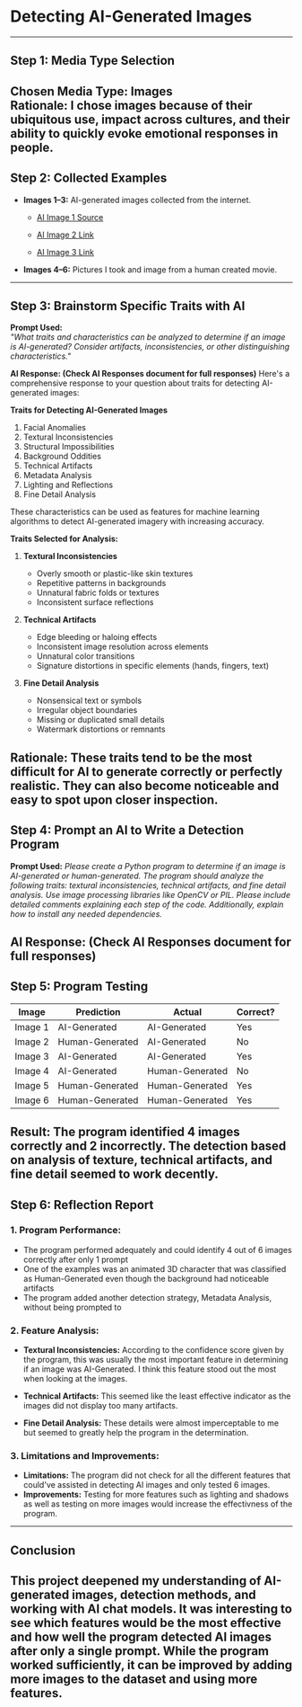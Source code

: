 # Detecting AI-Generated Images
---

## Step 1: Media Type Selection ##

**Chosen Media Type:** Images  
**Rationale:**
I chose images because of their ubiquitous use, impact across cultures, and their ability to quickly evoke emotional responses in people.
---

## Step 2: Collected Examples

- **Images 1–3:** AI-generated images collected from the internet.

    - [AI Image 1 Source](https://thispersondoesnotexist.com/)

    - [AI Image 2 Link](https://designer.microsoft.com/editor?appliedPrompt=Claymation+style+%5Bboy+with+a+diverse+background%5D+with+a+%5Bhappy+grin%5D%2C+wearing+a+%5Bstriped%2C+button-up+shirt%5D+with+the+name+%5B%22Kian%22%5D+and+%5Bdark+brown%5D+eyes+and+%5Bdark+black+hair+in+a+short+style%5D.+Holding+a+%5Bskateboard%5D+with+%5Bskatepark%5D+in+the+background.+Fashion%2C+text+3D+rendering%2C+typography%2C+illustration%2C+painting%2C+photo%2C+poster%2C+3d+render.+)

    - [AI Image 3 Link](https://openart.ai/community/O30pSCGraaFKfiKBaJDk)

- **Images 4–6:** Pictures I took and image from a human created movie.
---

## Step 3: Brainstorm Specific Traits with AI

**Prompt Used:**  
*"What traits and characteristics can be analyzed to determine if an image is AI-generated? Consider artifacts, inconsistencies, or other distinguishing characteristics."*

**AI Response: (Check AI Responses document for full responses)**
Here's a comprehensive response to your question about traits for detecting AI-generated images:

**Traits for Detecting AI-Generated Images**

1. Facial Anomalies
2. Textural Inconsistencies
3. Structural Impossibilities
4. Background Oddities
5. Technical Artifacts
6. Metadata Analysis
7. Lighting and Reflections
8. Fine Detail Analysis

These characteristics can be used as features for machine learning algorithms to detect AI-generated imagery with increasing accuracy.

**Traits Selected for Analysis:**

1. **Textural Inconsistencies**
   - Overly smooth or plastic-like skin textures
   - Repetitive patterns in backgrounds
   - Unnatural fabric folds or textures
   - Inconsistent surface reflections

2. **Technical Artifacts**
   - Edge bleeding or haloing effects
   - Inconsistent image resolution across elements
   - Unnatural color transitions
   - Signature distortions in specific elements (hands, fingers, text)

3. **Fine Detail Analysis**
   - Nonsensical text or symbols
   - Irregular object boundaries
   - Missing or duplicated small details
   - Watermark distortions or remnants

**Rationale:** 
These traits tend to be the most difficult for AI to generate correctly or perfectly realistic. They can also become noticeable and easy to spot upon closer inspection.
---

## Step 4: Prompt an AI to Write a Detection Program

**Prompt Used:**
*Please create a Python program to determine if an image is AI-generated or human-generated. The program should analyze the following traits: textural inconsistencies, technical artifacts, and fine detail analysis. Use image processing libraries like OpenCV or PIL. Please include detailed comments explaining each step of the code. Additionally, explain how to install any needed dependencies.*

**AI Response: (Check AI Responses document for full responses)**
---

## Step 5: Program Testing

| **Image** | **Prediction**     | **Actual**          | **Correct?** |
|-----------|--------------------|---------------------|--------------|
| Image 1   | AI-Generated       | AI-Generated        | Yes          |
| Image 2   | Human-Generated    | AI-Generated        | No           |
| Image 3   | AI-Generated       | AI-Generated        | Yes          |
| Image 4   | AI-Generated       | Human-Generated     | No           |
| Image 5   | Human-Generated    | Human-Generated     | Yes          |
| Image 6   | Human-Generated    | Human-Generated     | Yes          |

**Result:** 
The program identified 4 images correctly and 2 incorrectly. The detection based on analysis of texture, technical artifacts, and fine detail seemed to work decently.
---

## Step 6: Reflection Report

### 1. Program Performance:
- The program performed adequately and could identify 4 out of 6 images correctly after only 1 prompt
- One of the examples was an animated 3D character that was classified as Human-Generated even though the background had noticeable artifacts
- The program added another detection strategy, Metadata Analysis, without being prompted to

### 2. Feature Analysis:
- **Textural Inconsistencies:** According to the confidence score given by the program, this was usually the most important feature in determining if an image was AI-Generated. I think this feature stood out the most when looking at the images.

- **Technical Artifacts:** This seemed like the least effective indicator as the images did not display too many artifacts.

- **Fine Detail Analysis:** These details were almost imperceptable to me but seemed to greatly help the program in the determination.

### 3. Limitations and Improvements:
- **Limitations:** The program did not check for all the different features that could've assisted in detecting AI images and only tested 6 images.
- **Improvements:** Testing for more features such as lighting and shadows as well as testing on more images would increase the effectivness of the program.
---

## Conclusion
This project deepened my understanding of AI-generated images, detection methods, and working with AI chat models. It was interesting to see which features would be the most effective and how well the program detected AI images after only a single prompt. While the program worked sufficiently, it can be improved by adding more images to the dataset and using more features.
---